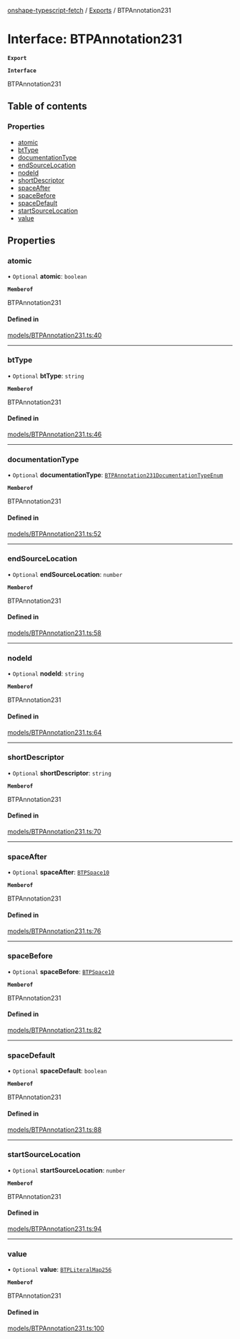 [onshape-typescript-fetch](../README.md) / [Exports](../modules.md) / BTPAnnotation231

# Interface: BTPAnnotation231

**`Export`**

**`Interface`**

BTPAnnotation231

## Table of contents

### Properties

- [atomic](BTPAnnotation231.md#atomic)
- [btType](BTPAnnotation231.md#bttype)
- [documentationType](BTPAnnotation231.md#documentationtype)
- [endSourceLocation](BTPAnnotation231.md#endsourcelocation)
- [nodeId](BTPAnnotation231.md#nodeid)
- [shortDescriptor](BTPAnnotation231.md#shortdescriptor)
- [spaceAfter](BTPAnnotation231.md#spaceafter)
- [spaceBefore](BTPAnnotation231.md#spacebefore)
- [spaceDefault](BTPAnnotation231.md#spacedefault)
- [startSourceLocation](BTPAnnotation231.md#startsourcelocation)
- [value](BTPAnnotation231.md#value)

## Properties

### atomic

• `Optional` **atomic**: `boolean`

**`Memberof`**

BTPAnnotation231

#### Defined in

[models/BTPAnnotation231.ts:40](https://github.com/toebes/onshape-typescript-fetch/blob/3e11ae1/models/BTPAnnotation231.ts#L40)

___

### btType

• `Optional` **btType**: `string`

**`Memberof`**

BTPAnnotation231

#### Defined in

[models/BTPAnnotation231.ts:46](https://github.com/toebes/onshape-typescript-fetch/blob/3e11ae1/models/BTPAnnotation231.ts#L46)

___

### documentationType

• `Optional` **documentationType**: [`BTPAnnotation231DocumentationTypeEnum`](../modules.md#btpannotation231documentationtypeenum-1)

**`Memberof`**

BTPAnnotation231

#### Defined in

[models/BTPAnnotation231.ts:52](https://github.com/toebes/onshape-typescript-fetch/blob/3e11ae1/models/BTPAnnotation231.ts#L52)

___

### endSourceLocation

• `Optional` **endSourceLocation**: `number`

**`Memberof`**

BTPAnnotation231

#### Defined in

[models/BTPAnnotation231.ts:58](https://github.com/toebes/onshape-typescript-fetch/blob/3e11ae1/models/BTPAnnotation231.ts#L58)

___

### nodeId

• `Optional` **nodeId**: `string`

**`Memberof`**

BTPAnnotation231

#### Defined in

[models/BTPAnnotation231.ts:64](https://github.com/toebes/onshape-typescript-fetch/blob/3e11ae1/models/BTPAnnotation231.ts#L64)

___

### shortDescriptor

• `Optional` **shortDescriptor**: `string`

**`Memberof`**

BTPAnnotation231

#### Defined in

[models/BTPAnnotation231.ts:70](https://github.com/toebes/onshape-typescript-fetch/blob/3e11ae1/models/BTPAnnotation231.ts#L70)

___

### spaceAfter

• `Optional` **spaceAfter**: [`BTPSpace10`](BTPSpace10.md)

**`Memberof`**

BTPAnnotation231

#### Defined in

[models/BTPAnnotation231.ts:76](https://github.com/toebes/onshape-typescript-fetch/blob/3e11ae1/models/BTPAnnotation231.ts#L76)

___

### spaceBefore

• `Optional` **spaceBefore**: [`BTPSpace10`](BTPSpace10.md)

**`Memberof`**

BTPAnnotation231

#### Defined in

[models/BTPAnnotation231.ts:82](https://github.com/toebes/onshape-typescript-fetch/blob/3e11ae1/models/BTPAnnotation231.ts#L82)

___

### spaceDefault

• `Optional` **spaceDefault**: `boolean`

**`Memberof`**

BTPAnnotation231

#### Defined in

[models/BTPAnnotation231.ts:88](https://github.com/toebes/onshape-typescript-fetch/blob/3e11ae1/models/BTPAnnotation231.ts#L88)

___

### startSourceLocation

• `Optional` **startSourceLocation**: `number`

**`Memberof`**

BTPAnnotation231

#### Defined in

[models/BTPAnnotation231.ts:94](https://github.com/toebes/onshape-typescript-fetch/blob/3e11ae1/models/BTPAnnotation231.ts#L94)

___

### value

• `Optional` **value**: [`BTPLiteralMap256`](BTPLiteralMap256.md)

**`Memberof`**

BTPAnnotation231

#### Defined in

[models/BTPAnnotation231.ts:100](https://github.com/toebes/onshape-typescript-fetch/blob/3e11ae1/models/BTPAnnotation231.ts#L100)

